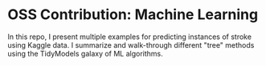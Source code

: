 # OSS Contribution: Machine Learning
In this repo, I present multiple examples for predicting instances of stroke using Kaggle data. I summarize and walk-through different "tree" methods using the TidyModels galaxy of ML algorithms. 
